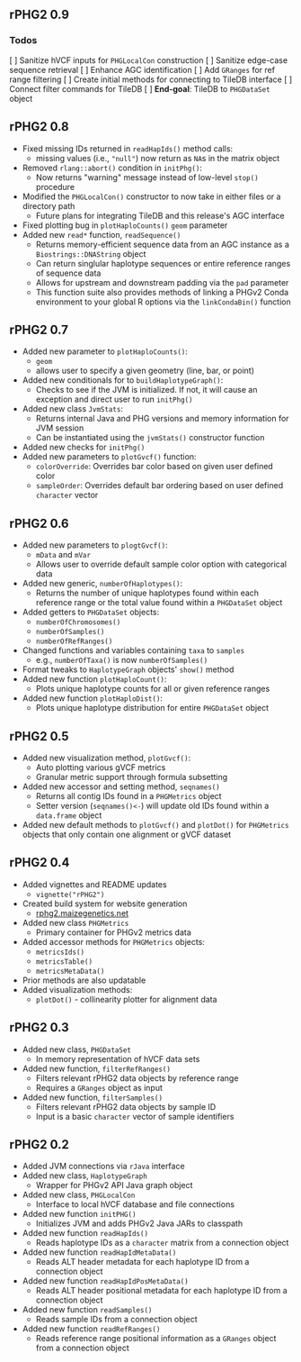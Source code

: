 ## rPHG2 0.9

### Todos
[ ] Sanitize hVCF inputs for `PHGLocalCon` construction
[ ] Sanitize edge-case sequence retrieval
[ ] Enhance AGC identification
[ ] Add `GRanges` for ref range filtering
[ ] Create initial methods for connecting to TileDB interface
[ ] Connect filter commands for TileDB
[ ] **End-goal**: TileDB to `PHGDataSet` object



## rPHG2 0.8
* Fixed missing IDs returned in `readHapIds()` method calls:
  + missing values (i.e., `"null"`) now return as `NA`s in the matrix object
* Removed `rlang::abort()` condition in `initPhg()`:
  + Now returns "warning" message instead of low-level `stop()` procedure
* Modified the `PHGLocalCon()` constructor to now take in either files or a
  directory path
  + Future plans for integrating TileDB and this release's AGC interface
* Fixed plotting bug in `plotHaploCounts()` `geom` parameter
* Added new `read*` function, `readSequence()`
  + Returns memory-efficient sequence data from an AGC instance as a 
    `Biostrings::DNAString` object
  + Can return singlular haplotype sequences or entire reference
    ranges of sequence data
  + Allows for upstream and downstream padding via the `pad` parameter
  + This function suite also provides methods of linking a PHGv2
    Conda environment to your global R options via the `linkCondaBin()`
    function



## rPHG2 0.7
* Added new parameter to `plotHaploCounts()`:
  + `geom`
  + allows user to specify a given geometry (line, bar, or point)
* Added new conditionals for to `buildHaplotypeGraph()`:
  + Checks to see if the JVM is initialized. If not, it will cause an exception 
    and direct user to run `initPhg()`
* Added new class `JvmStats`:
  + Returns internal Java and PHG versions and memory information for JVM
    session
  + Can be instantiated using the `jvmStats()` constructor function
* Added new checks for `initPhg()`
* Added new parameters to `plotGvcf()` function:
  + `colorOverride`: Overrides bar color based on given user defined color
  + `sampleOrder`: Overrides default bar ordering based on user defined
    `character` vector


## rPHG2 0.6
* Added new parameters to `plogtGvcf()`:
  + `mData` and `mVar`
  + Allows user to override default sample color option with categorical data
* Added new generic, `numberOfHaplotypes()`:
  + Returns the number of unique haplotypes found within each reference range or
    the total value found within a `PHGDataSet` object
* Added getters to `PHGDataSet` objects:
  + `numberOfChromosomes()`
  + `numberOfSamples()`
  + `numberOfRefRanges()`
* Changed functions and variables containing `taxa` to `samples`
  + e.g., `numberOfTaxa()` is now `numberOfSamples()`
* Format tweaks to `HaplotypeGraph` objects' `show()` method
* Added new function `plotHaploCount()`:
  + Plots unique haplotype counts for all or given reference ranges
* Added new function `plotHaploDist()`:
  + Plots unique haplotype distribution for entire `PHGDataSet` object


## rPHG2 0.5
* Added new visualization method, `plotGvcf()`:
  + Auto plotting various gVCF metrics
  + Granular metric support through formula subsetting
* Added new accessor and setting method, `seqnames()`
  + Returns all contig IDs found in a `PHGMetrics` object
  + Setter version (`seqnames()<-`) will update old IDs found within a
    `data.frame` object
* Added new default methods to `plotGvcf()` and `plotDot()` for `PHGMetrics`
  objects that only contain one alignment or gVCF dataset


## rPHG2 0.4
* Added vignettes and README updates
  + `vignette("rPHG2")`
* Created build system for website generation
  + [rphg2.maizegenetics.net](https://rphg2.maizegenetics.net)
* Added new class `PHGMetrics`
  + Primary container for PHGv2 metrics data
* Added accessor methods for `PHGMetrics` objects:
  + `metricsIds()`
  + `metricsTable()`
  + `metricsMetaData()`
* Prior methods are also updatable
* Added visualization methods:
  + `plotDot()` - collinearity plotter for alignment data


## rPHG2 0.3
* Added new class, `PHGDataSet`
  + In memory representation of hVCF data sets
* Added new function, `filterRefRanges()`
  + Filters relevant rPHG2 data objects by reference range
  + Requires a `GRanges` object as input
* Added new function, `filterSamples()`
  + Filters relevant rPHG2 data objects by sample ID
  + Input is a basic `character` vector of sample identifiers


## rPHG2 0.2
* Added JVM connections via `rJava` interface
* Added new class, `HaplotypeGraph`
  + Wrapper for PHGv2 API Java graph object
* Added new class, `PHGLocalCon`
  + Interface to local hVCF database and file connections
* Added new function `initPHG()`
  + Initializes JVM and adds PHGv2 Java JARs to classpath
* Added new function `readHapIds()`
  + Reads haplotype IDs as a `character` matrix from a connection object
* Added new function `readHapIdMetaData()`
  + Reads ALT header metadata for each haplotype ID from a connection object
* Added new function `readHapIdPosMetaData()`
  + Reads ALT header positional metadata for each haplotype ID from a 
    connection object
* Added new function `readSamples()`
  + Reads sample IDs from a connection object
* Added new function `readRefRanges()`
  + Reads reference range positional information as a `GRanges` object from a 
    connection object


